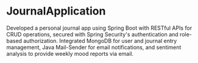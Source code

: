 # JournalApplication
Developed a personal journal app using Spring Boot with RESTful APIs for CRUD operations, secured with Spring Security's authentication and role-based authorization. Integrated MongoDB for user and journal entry management, Java Mail-Sender for email notifications, and sentiment analysis to provide weekly mood reports via email.
